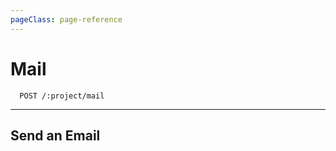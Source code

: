```yaml
---
pageClass: page-reference
---
```


# Mail

<two-up>
<template slot="left">

Send electronic mail through the electronic post.

::: tip
If the email doesn't send, make sure to check your email configuration. Using a separate SMTP server is recommended.
:::

</template>
<info-box title="Endpoints" slot="right">

```endpoints
  POST /:project/mail
```

</info-box>
</two-up>

---

## Send an Email

<two-up>
<template slot="left">

Send an email

### Parameters

<def-list>

!!! include params/project.md !!!

</def-list>

### Attributes

<def-list>

#### to <def-type alert>required</def-type>
User ID, email address, or object in the format `{ email, name }`. You can send an email to multiple people at the same time by passing an array here.

#### body <def-type alert>required</def-type>
Body of the email.

#### subject <def-type>optional</def-type>
Email subject.

#### type <def-type>optional</def-type>
HTML or plain text

#### data <def-type>optional</def-type>
Key value pairs of variables that can be used in the body.

</def-list>

### Returns

Returns an empty body with HTTP status code 204.

</template>

<template slot="right">
<div class="sticky">
<info-box title="Endpoint">

```endpoints
  POST /:project/mail
```

</info-box>

<info-box title="Request">

```json
{
  "to": [
    "user@example.com",
    "admin@example.com"
  ],
  "subject": "New Password",
  "body": "Hello <b>{{name}}</b>, this is your new password: {{password}}.",
  "type": "html",
  "data": {
    "name": "John Doe",
    "password": "secret"
  }
}
```

</info-box>
</div>
</template>
</two-up>
